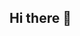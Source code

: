 ## Hi there 👋

<!--
Here are some ideas to get you started:

- 🔭 I’m currently working on PhD
- 🌱 I’m currently learning How to live as sientist 
- 💬 Ask me about marrige
- ⚡ Fun fact: I love pancakes
-->
